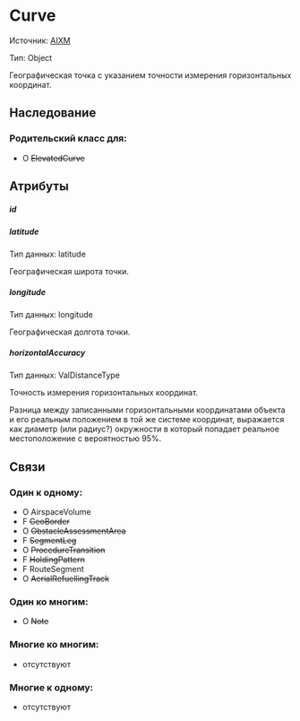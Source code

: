Curve
====
Источник: [AIXM](https://extranet.eurocontrol.int/http://webprisme.cfmu.eurocontrol.int/aixmwiki_public/bin/view/AIXM/Class_Curve)

Тип: Object

Географическая точка с указанием точности измерения горизонтальных координат.

## Наследование

### Родительский класс для:
- O ~~ElevatedCurve~~

## Атрибуты

##### id

##### latitude
Тип данных: latitude

Географическая широта точки.

##### longitude
Тип данных: longitude

Географическая долгота точки.

##### horizontalAccuracy
Тип данных: ValDistanceType

Точность измерения горизонтальных координат.

Разница между записанными горизонтальными координатами объекта и его реальным положением в той же системе координат, выражается как диаметр (или радиус?) окружности в который попадает реальное местоположение с вероятностью 95%.

## Связи

### Один к одному:

- O AirspaceVolume
- F ~~GeoBorder~~
- O ~~ObstacleAssessmentArea~~
- F ~~SegmentLeg~~
- O ~~ProcedureTransition~~
- F ~~HoldingPattern~~
- F RouteSegment
- O ~~AerialRefuellingTrack~~

### Один ко многим:

- O ~~Note~~

### Многие ко многим:

- отсутствуют

### Многие к одному:

- отсутствуют
